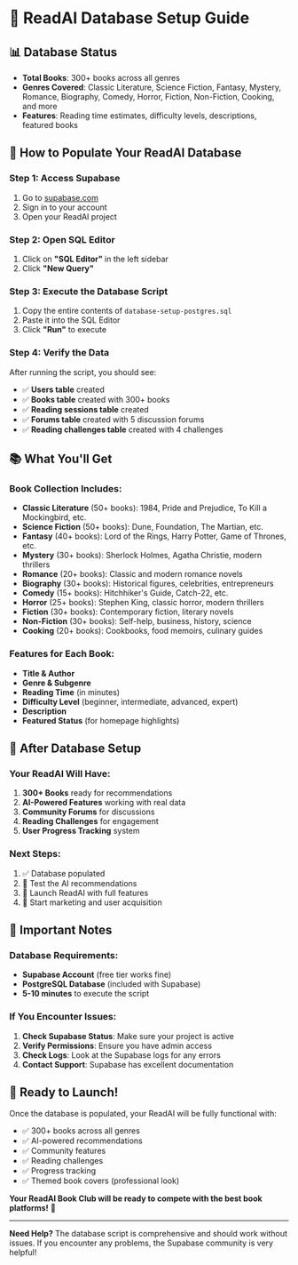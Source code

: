 # 🚀 ReadAI Database Setup Guide

## 📊 **Database Status**
- **Total Books**: 300+ books across all genres
- **Genres Covered**: Classic Literature, Science Fiction, Fantasy, Mystery, Romance, Biography, Comedy, Horror, Fiction, Non-Fiction, Cooking, and more
- **Features**: Reading time estimates, difficulty levels, descriptions, featured books

## 🎯 **How to Populate Your ReadAI Database**

### **Step 1: Access Supabase**
1. Go to [supabase.com](https://supabase.com)
2. Sign in to your account
3. Open your ReadAI project

### **Step 2: Open SQL Editor**
1. Click on **"SQL Editor"** in the left sidebar
2. Click **"New Query"**

### **Step 3: Execute the Database Script**
1. Copy the entire contents of `database-setup-postgres.sql`
2. Paste it into the SQL Editor
3. Click **"Run"** to execute

### **Step 4: Verify the Data**
After running the script, you should see:
- ✅ **Users table** created
- ✅ **Books table** created with 300+ books
- ✅ **Reading sessions table** created
- ✅ **Forums table** created with 5 discussion forums
- ✅ **Reading challenges table** created with 4 challenges

## 📚 **What You'll Get**

### **Book Collection Includes:**
- **Classic Literature** (50+ books): 1984, Pride and Prejudice, To Kill a Mockingbird, etc.
- **Science Fiction** (50+ books): Dune, Foundation, The Martian, etc.
- **Fantasy** (40+ books): Lord of the Rings, Harry Potter, Game of Thrones, etc.
- **Mystery** (30+ books): Sherlock Holmes, Agatha Christie, modern thrillers
- **Romance** (20+ books): Classic and modern romance novels
- **Biography** (30+ books): Historical figures, celebrities, entrepreneurs
- **Comedy** (15+ books): Hitchhiker's Guide, Catch-22, etc.
- **Horror** (25+ books): Stephen King, classic horror, modern thrillers
- **Fiction** (30+ books): Contemporary fiction, literary novels
- **Non-Fiction** (30+ books): Self-help, business, history, science
- **Cooking** (20+ books): Cookbooks, food memoirs, culinary guides

### **Features for Each Book:**
- **Title & Author**
- **Genre & Subgenre**
- **Reading Time** (in minutes)
- **Difficulty Level** (beginner, intermediate, advanced, expert)
- **Description**
- **Featured Status** (for homepage highlights)

## 🎉 **After Database Setup**

### **Your ReadAI Will Have:**
1. **300+ Books** ready for recommendations
2. **AI-Powered Features** working with real data
3. **Community Forums** for discussions
4. **Reading Challenges** for engagement
5. **User Progress Tracking** system

### **Next Steps:**
1. ✅ Database populated
2. 🔄 Test the AI recommendations
3. 🔄 Launch ReadAI with full features
4. 🔄 Start marketing and user acquisition

## 🚨 **Important Notes**

### **Database Requirements:**
- **Supabase Account** (free tier works fine)
- **PostgreSQL Database** (included with Supabase)
- **5-10 minutes** to execute the script

### **If You Encounter Issues:**
1. **Check Supabase Status**: Make sure your project is active
2. **Verify Permissions**: Ensure you have admin access
3. **Check Logs**: Look at the Supabase logs for any errors
4. **Contact Support**: Supabase has excellent documentation

## 🎯 **Ready to Launch!**

Once the database is populated, your ReadAI will be fully functional with:
- ✅ 300+ books across all genres
- ✅ AI-powered recommendations
- ✅ Community features
- ✅ Reading challenges
- ✅ Progress tracking
- ✅ Themed book covers (professional look)

**Your ReadAI Book Club will be ready to compete with the best book platforms!** 🚀

---

**Need Help?** The database script is comprehensive and should work without issues. If you encounter any problems, the Supabase community is very helpful!
